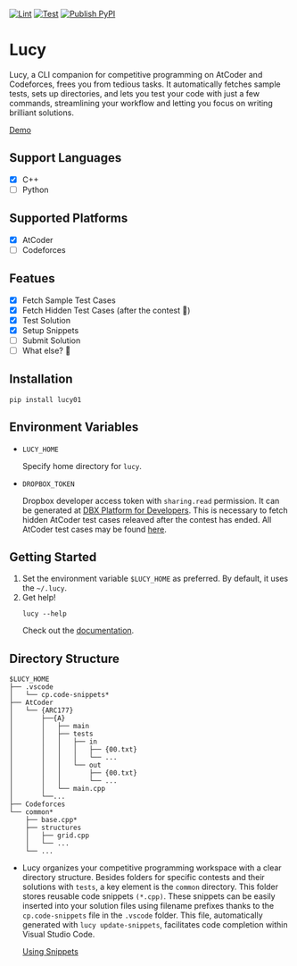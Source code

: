 [![Lint](https://github.com/kid-116/Lucy/actions/workflows/pylint.yml/badge.svg)](https://github.com/kid-116/Lucy/actions/workflows/pylint.yml)
[![Test](https://github.com/kid-116/Lucy/actions/workflows/pytest.yml/badge.svg)](https://github.com/kid-116/Lucy/actions/workflows/pytest.yml)
[![Publish PyPI](https://github.com/kid-116/Lucy/actions/workflows/publish.yml/badge.svg)](https://github.com/kid-116/Lucy/actions/workflows/publish.yml)

# Lucy

Lucy, a CLI companion for competitive programming on AtCoder and Codeforces, frees you from tedious
tasks. It automatically fetches sample tests, sets up directories, and lets you test your code with
just a few commands, streamlining your workflow and letting you focus on writing brilliant
solutions.

[Demo](https://github.com/kid-116/Lucy/assets/75692643/1b7195f7-fcd3-4e05-b23e-48061f6ef1b1)

## Support Languages
- [x] C++
- [ ] Python

## Supported Platforms
- [x] AtCoder
- [ ] Codeforces

## Featues
- [x] Fetch Sample Test Cases
- [x] Fetch Hidden Test Cases (after the contest 🤪)
- [x] Test Solution
- [x] Setup Snippets
- [ ] Submit Solution
- [ ] What else? 🤔

## Installation
```
pip install lucy01
```

## Environment Variables
- `LUCY_HOME`

    Specify home directory for `lucy`.

- `DROPBOX_TOKEN`


    Dropbox developer access token with `sharing.read` permission. It can be generated at
    [DBX Platform for Developers](https://www.dropbox.com/developers). This is necessary to fetch
    hidden AtCoder test cases releaved after the contest has ended. All AtCoder test cases may be
    found [here](https://www.dropbox.com/sh/nx3tnilzqz7df8a/AAAYlTq2tiEHl5hsESw6-yfLa?dl=0).

## Getting Started
1. Set the environment variable `$LUCY_HOME` as preferred. By default, it uses the `~/.lucy`.
2. Get help!
    ```
    lucy --help
    ```
    Check out the [documentation](https://lucy01.readthedocs.io/en/latest/).

## Directory Structure
```
$LUCY_HOME
├── .vscode
│   └── cp.code-snippets*
├── AtCoder
│   └── {ARC177}
│       ├──{A}
│       │   ├── main
│       │   ├── tests
│       │   │   ├── in
│       │   │   │   ├── {00.txt}
│       │   │   │   └── ...
│       │   │   └── out
│       │   │       ├── {00.txt}
│       │   │       └── ...
│       │   └── main.cpp
│       └──...
├── Codeforces
└── common*
    ├── base.cpp*
    ├── structures
    │   ├── grid.cpp
    │   └── ...
    └── ...
```

- Lucy organizes your competitive programming workspace with a clear directory structure. Besides folders for specific contests and their solutions with `tests`, a key element is the `common` directory. This folder stores reusable code snippets `(*.cpp)`. These snippets can be easily inserted into your solution files using filename prefixes thanks to the `cp.code-snippets` file in the `.vscode` folder. This file, automatically generated with `lucy update-snippets`,  facilitates code completion within Visual Studio Code.

    [Using Snippets](https://github.com/kid-116/Lucy/assets/75692643/4b747b59-9736-4185-a6ee-9aa1fc843e92)
